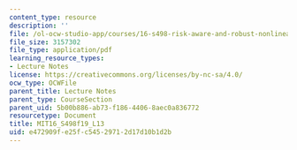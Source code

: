 ```yaml
---
content_type: resource
description: ''
file: /ol-ocw-studio-app/courses/16-s498-risk-aware-and-robust-nonlinear-planning-fall-2019/e472909fe25fc54529712d17d10b1d2b_MIT16_S498f19_L13.pdf
file_size: 3157302
file_type: application/pdf
learning_resource_types:
- Lecture Notes
license: https://creativecommons.org/licenses/by-nc-sa/4.0/
ocw_type: OCWFile
parent_title: Lecture Notes
parent_type: CourseSection
parent_uid: 5b00b886-ab73-f186-4406-8aec0a836772
resourcetype: Document
title: MIT16_S498f19_L13
uid: e472909f-e25f-c545-2971-2d17d10b1d2b
---
```

